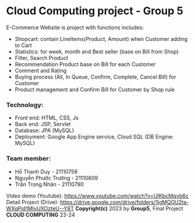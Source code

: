 # Cloud Computing project - Group 5

E-Commerce Website is project with functions includes:
- Shopcart: contain LineItems(Product, Amount) when Customer adding to Cart
- Statistics: for week, month and Best seller (base on Bill from Shop)
- Filter, Search Product
- Recommendation Product base on Bill for each Customer
- Comment and Rating
- Buying process (All, In Queue, Confirm, Complete, Cancel Bill) for Customer
- Product management and Confirm Bill for Customer by Shop rule

### Technology:
- Front end: HTML, CSS, Js
- Back end: JSP, Servlet
- Database: JPA (MySQL)
- Deployment: Google App Engine service, Cloud SQL (DB Engine: MySQL)

### Team member:
- Hồ Thanh Duy - 21110759
- Nguyễn Phước Trường - 21110809
- Trần Trọng Nhân - 21110790

Video demo (Youtube): https://www.youtube.com/watch?v=UlKbcMqyb6c
Detail Project (Drive): https://drive.google.com/drive/folders/1jgMQGU2ta-WXqPid1MlvUXOzteU--Y8T
<b>Copyright(c)</b> 2023 by <b>Group5</b>, Final Project <b>CLOUD COMPUTING</b> 23-24
